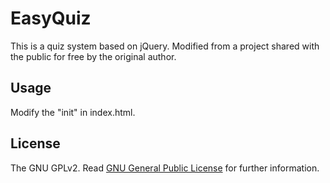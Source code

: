 EasyQuiz
===========

This is a quiz system based on jQuery. Modified from a project shared with the public for free by the original author.

Usage
-----------

Modify the "init" in index.html.

License
-----------
The GNU GPLv2. Read [GNU General Public License](http://www.gnu.org/licenses/gpl.html) for further information.